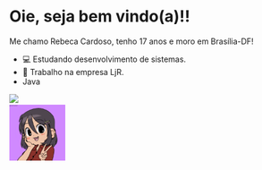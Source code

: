 # Oie, seja bem vindo(a)!!
Me chamo Rebeca Cardoso, tenho 17 anos e moro em Brasília-DF!
* 💻 Estudando desenvolvimento de sistemas.
* 💼 Trabalho na empresa LjR.                                               
* Java
 <img src="https://raw.githubusercontent.com/jmnote/z-icons/master/svg/java.svg" width="50px">

 <div style="diplay: flex; justify-content: end;"> 
  <img src="ImagemPerfil.png" width="100px">
 </div>
